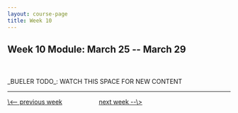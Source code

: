 ```yaml
---
layout: course-page
title: Week 10
---
```


## Week 10 Module: March 25 -- March 29

<br>
<br>
_BUELER TODO_: WATCH THIS SPACE FOR NEW CONTENT

<br>
<hr>
<a align="left" href="week9">\<-- previous week</a>  &nbsp; &nbsp; &nbsp; &nbsp; &nbsp; &nbsp; &nbsp; &nbsp; &nbsp; &nbsp; <a align="right" href="week11">next week --\></a>
